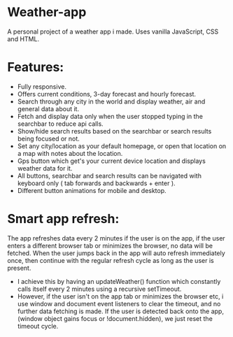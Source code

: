 # Weather-app

A personal project of a weather app i made. Uses vanilla JavaScript, CSS and HTML.

# Features:
- Fully responsive.
- Offers current conditions, 3-day forecast and hourly forecast.
- Search through any city in the world and display weather, air and general data about it.
- Fetch and display data only when the user stopped typing in the searchbar to reduce api calls.
- Show/hide search results based on the searchbar or search results being focused or not.
- Set any city/location as your default homepage, or open that location on a map with notes about the location.
- Gps button which get's your current device location and displays weather data for it.
- All buttons, searchbar and search results can be navigated with keyboard only ( tab forwards and backwards + enter ).
- Different button animations for mobile and desktop.

# Smart app refresh: 
The app refreshes data every 2 minutes if the user is on the app, if the user enters a different browser  tab or minimizes the browser, no data will be fetched. When the user jumps back in the app will auto refresh immediately once, then continue with the regular refresh cycle as long as the user is present.
- I achieve this by having an updateWeather() function which constantly calls itself every 2 minutes using a recursive setTimeout.
- However, if the user isn't on the app tab or minimizes the browser etc, i use window and document event listeners to clear the timeout,
  and no further data fetching is made. If the user is detected back onto the app, (window object gains focus or !document.hidden), we just reset the timeout cycle.

